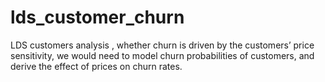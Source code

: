 # lds_customer_churn
LDS customers analysis , whether churn is driven by the customers’ price sensitivity, we would need to model churn probabilities of customers, and derive the effect of prices on churn rates. 
